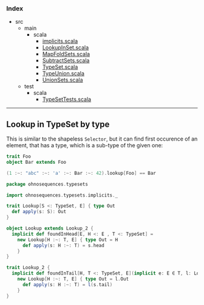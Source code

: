 ### Index

+ src
  + main
    + scala
      + [implicits.scala](implicits.md)
      + [LookupInSet.scala](LookupInSet.md)
      + [MapFoldSets.scala](MapFoldSets.md)
      + [SubtractSets.scala](SubtractSets.md)
      + [TypeSet.scala](TypeSet.md)
      + [TypeUnion.scala](TypeUnion.md)
      + [UnionSets.scala](UnionSets.md)
  + test
    + scala
      + [TypeSetTests.scala](../../test/scala/TypeSetTests.md)

------

## Lookup in TypeSet by type

This is similar to the shapeless `Selector`, but it can find first occurence of an element, 
that has a type, which is a sub-type of the given one:

```scala
trait Foo
object Bar extends Foo

(1 :~: "abc" :~: 'a' :~: Bar :~: 42).lookup[Foo] == Bar
```


```scala
package ohnosequences.typesets

import ohnosequences.typesets.implicits._

trait Lookup[S <: TypeSet, E] { type Out
  def apply(s: S): Out
}

object Lookup extends Lookup_2 {
  implicit def foundInHead[E, H <: E , T <: TypeSet] = 
    new Lookup[H :~: T, E] { type Out = H
      def apply(s: H :~: T) = s.head
    }
}

trait Lookup_2 {
  implicit def foundInTail[H, T <: TypeSet, E](implicit e: E ∈ T, l: Lookup[T, E]) =
    new Lookup[H :~: T, E] { type Out = l.Out
      def apply(s: H :~: T) = l(s.tail)
    }
}

```

